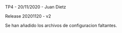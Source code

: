TP4 - 20/11/2020 - Juan Dietz

Release 20201120 - v2

Se han añadido los archivos de configuracion faltantes.
